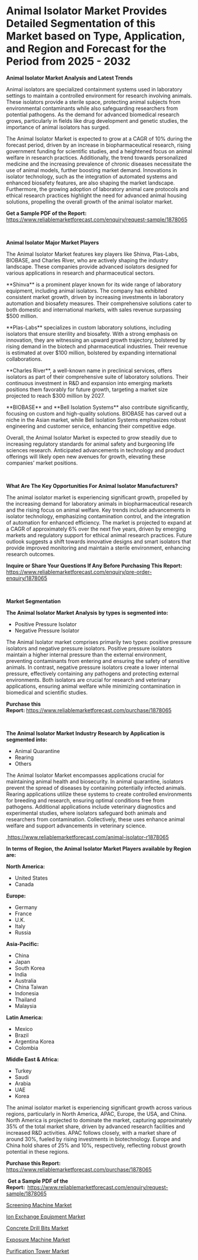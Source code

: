 <p><h1>Animal Isolator Market Provides Detailed Segmentation of this Market based on Type, Application, and Region and Forecast for the Period from 2025 - 2032</h1></p><p><strong>Animal Isolator Market Analysis and Latest Trends</strong></p>
<p><p>Animal isolators are specialized containment systems used in laboratory settings to maintain a controlled environment for research involving animals. These isolators provide a sterile space, protecting animal subjects from environmental contaminants while also safeguarding researchers from potential pathogens. As the demand for advanced biomedical research grows, particularly in fields like drug development and genetic studies, the importance of animal isolators has surged.</p><p>The Animal Isolator Market is expected to grow at a CAGR of 10% during the forecast period, driven by an increase in biopharmaceutical research, rising government funding for scientific studies, and a heightened focus on animal welfare in research practices. Additionally, the trend towards personalized medicine and the increasing prevalence of chronic diseases necessitate the use of animal models, further boosting market demand. Innovations in isolator technology, such as the integration of automated systems and enhanced biosafety features, are also shaping the market landscape. Furthermore, the growing adoption of laboratory animal care protocols and ethical research practices highlight the need for advanced animal housing solutions, propelling the overall growth of the animal isolator market.</p></p>
<p><strong>Get a Sample PDF of the Report:&nbsp;</strong> <a href="https://www.reliablemarketforecast.com/enquiry/request-sample/1878065?utm_campaign=1130&utm_medium=2&utm_source=Github&utm_content=ia&utm_term=11042025&utm_id=animal-isolator">https://www.reliablemarketforecast.com/enquiry/request-sample/1878065</a></p>
<p>&nbsp;</p>
<p><strong>Animal Isolator Major Market Players</strong></p>
<p><p>The Animal Isolator Market features key players like Shinva, Plas-Labs, BIOBASE, and Charles River, who are actively shaping the industry landscape. These companies provide advanced isolators designed for various applications in research and pharmaceutical sectors.</p><p>**Shinva** is a prominent player known for its wide range of laboratory equipment, including animal isolators. The company has exhibited consistent market growth, driven by increasing investments in laboratory automation and biosafety measures. Their comprehensive solutions cater to both domestic and international markets, with sales revenue surpassing $500 million.</p><p>**Plas-Labs** specializes in custom laboratory solutions, including isolators that ensure sterility and biosafety. With a strong emphasis on innovation, they are witnessing an upward growth trajectory, bolstered by rising demand in the biotech and pharmaceutical industries. Their revenue is estimated at over $100 million, bolstered by expanding international collaborations.</p><p>**Charles River**, a well-known name in preclinical services, offers isolators as part of their comprehensive suite of laboratory solutions. Their continuous investment in R&D and expansion into emerging markets positions them favorably for future growth, targeting a market size projected to reach $300 million by 2027.</p><p>**BIOBASE** and **Bell Isolation Systems** also contribute significantly, focusing on custom and high-quality solutions. BIOBASE has carved out a niche in the Asian market, while Bell Isolation Systems emphasizes robust engineering and customer service, enhancing their competitive edge.</p><p>Overall, the Animal Isolator Market is expected to grow steadily due to increasing regulatory standards for animal safety and burgeoning life sciences research. Anticipated advancements in technology and product offerings will likely open new avenues for growth, elevating these companies’ market positions.</p></p>
<p>&nbsp;</p>
<p><strong>What Are The Key Opportunities For Animal Isolator Manufacturers?</strong></p>
<p><p>The animal isolator market is experiencing significant growth, propelled by the increasing demand for laboratory animals in biopharmaceutical research and the rising focus on animal welfare. Key trends include advancements in isolator technology, emphasizing contamination control, and the integration of automation for enhanced efficiency. The market is projected to expand at a CAGR of approximately 6% over the next five years, driven by emerging markets and regulatory support for ethical animal research practices. Future outlook suggests a shift towards innovative designs and smart isolators that provide improved monitoring and maintain a sterile environment, enhancing research outcomes.</p></p>
<p><strong>Inquire or Share Your Questions If Any Before Purchasing This Report:</strong> <a href="https://www.reliablemarketforecast.com/enquiry/pre-order-enquiry/1878065?utm_campaign=1130&utm_medium=2&utm_source=Github&utm_content=ia&utm_term=11042025&utm_id=animal-isolator">https://www.reliablemarketforecast.com/enquiry/pre-order-enquiry/1878065</a></p>
<p>&nbsp;</p>
<p><strong>Market Segmentation</strong></p>
<p><strong>The Animal Isolator Market Analysis by types is segmented into:</strong></p>
<p><ul><li>Positive Pressure Isolator</li><li>Negative Pressure Isolator</li></ul></p>
<p><p>The Animal Isolator market comprises primarily two types: positive pressure isolators and negative pressure isolators. Positive pressure isolators maintain a higher internal pressure than the external environment, preventing contaminants from entering and ensuring the safety of sensitive animals. In contrast, negative pressure isolators create a lower internal pressure, effectively containing any pathogens and protecting external environments. Both isolators are crucial for research and veterinary applications, ensuring animal welfare while minimizing contamination in biomedical and scientific studies.</p></p>
<p><strong>Purchase this Report:&nbsp;</strong><a href="https://www.reliablemarketforecast.com/purchase/1878065?utm_campaign=1130&utm_medium=2&utm_source=Github&utm_content=ia&utm_term=11042025&utm_id=animal-isolator">https://www.reliablemarketforecast.com/purchase/1878065</a></p>
<p>&nbsp;</p>
<p><strong>The Animal Isolator Market Industry Research by Application is segmented into:</strong></p>
<p><ul><li>Animal Quarantine</li><li>Rearing</li><li>Others</li></ul></p>
<p><p>The Animal Isolator Market encompasses applications crucial for maintaining animal health and biosecurity. In animal quarantine, isolators prevent the spread of diseases by containing potentially infected animals. Rearing applications utilize these systems to create controlled environments for breeding and research, ensuring optimal conditions free from pathogens. Additional applications include veterinary diagnostics and experimental studies, where isolators safeguard both animals and researchers from contamination. Collectively, these uses enhance animal welfare and support advancements in veterinary science.</p></p>
<p><a href="https://www.reliablemarketforecast.com/animal-isolator-r1878065?utm_campaign=1130&utm_medium=2&utm_source=Github&utm_content=ia&utm_term=11042025&utm_id=animal-isolator">&nbsp;https://www.reliablemarketforecast.com/animal-isolator-r1878065</a></p>
<p><strong>In terms of Region, the Animal Isolator Market Players available by Region are:</strong></p>
<p>
    <p> <strong> North America: </strong>
        <ul>
            <li>United States</li>
            <li>Canada</li>
        </ul>
        </p> 
    <p> <strong> Europe: </strong>
        <ul>
            <li>Germany</li>
            <li>France</li>
            <li>U.K.</li>
            <li>Italy</li>
            <li>Russia</li>
        </ul>
        </p> 
    <p> <strong> Asia-Pacific: </strong>
        <ul>
            <li>China</li>
            <li>Japan</li>
            <li>South Korea</li>
            <li>India</li>
            <li>Australia</li>
            <li>China Taiwan</li>
            <li>Indonesia</li>
            <li>Thailand</li>
            <li>Malaysia</li>
        </ul>
        </p> 
    <p> <strong> Latin America: </strong>
        <ul>
            <li>Mexico</li>
            <li>Brazil</li>
            <li>Argentina Korea</li>
            <li>Colombia</li>
        </ul>
        </p> 
    <p> <strong> Middle East & Africa: </strong>
        <ul>
            <li>Turkey</li>
            <li>Saudi</li>
            <li>Arabia</li>
            <li>UAE</li>
            <li>Korea</li>
        </ul>
    </p>
    </p>
<p><p>The animal isolator market is experiencing significant growth across various regions, particularly in North America, APAC, Europe, the USA, and China. North America is projected to dominate the market, capturing approximately 35% of the total market share, driven by advanced research facilities and increased R&D activities. APAC follows closely, with a market share of around 30%, fueled by rising investments in biotechnology. Europe and China hold shares of 25% and 10%, respectively, reflecting robust growth potential in these regions.</p></p>
<p><strong>Purchase this Report: </strong><a href="https://www.reliablemarketforecast.com/purchase/1878065?utm_campaign=1130&utm_medium=2&utm_source=Github&utm_content=ia&utm_term=11042025&utm_id=animal-isolator">https://www.reliablemarketforecast.com/purchase/1878065</a></p>
<p>&nbsp;<strong>Get a Sample PDF of the Report:&nbsp;&nbsp;</strong><a href="https://www.reliablemarketforecast.com/enquiry/request-sample/1878065?utm_campaign=1130&utm_medium=2&utm_source=Github&utm_content=ia&utm_term=11042025&utm_id=animal-isolator">https://www.reliablemarketforecast.com/enquiry/request-sample/1878065</a></p>
<p><strong></strong></p>
<p><p><a href="https://github.com/widlerumland/Market-Research-Report-List-1/blob/main/screening-machine-market.md?utm_campaign=1130&utm_medium=2&utm_source=Github&utm_content=ia&utm_term=11042025&utm_id=animal-isolator">Screening Machine Market</a></p><p><a href="https://github.com/gummaarmel83/Market-Research-Report-List-1/blob/main/ion-exchange-equipment-market.md?utm_campaign=1130&utm_medium=2&utm_source=Github&utm_content=ia&utm_term=11042025&utm_id=animal-isolator">Ion Exchange Equipment Market</a></p><p><a href="https://github.com/akitamegge65/Market-Research-Report-List-1/blob/main/concrete-drill-bits-market.md?utm_campaign=1130&utm_medium=2&utm_source=Github&utm_content=ia&utm_term=11042025&utm_id=animal-isolator">Concrete Drill Bits Market</a></p><p><a href="https://github.com/uldularido/Market-Research-Report-List-1/blob/main/exposure-machine-market.md?utm_campaign=1130&utm_medium=2&utm_source=Github&utm_content=ia&utm_term=11042025&utm_id=animal-isolator">Exposure Machine Market</a></p><p><a href="https://github.com/panciujoslin3/Market-Research-Report-List-1/blob/main/purification-tower-market.md?utm_campaign=1130&utm_medium=2&utm_source=Github&utm_content=ia&utm_term=11042025&utm_id=animal-isolator">Purification Tower Market</a></p></p>